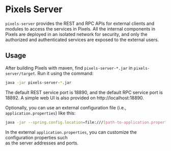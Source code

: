 # Pixels Server

`pixels-server` provides the REST and RPC APIs for external clients and modules to access the services in Pixels.
All the internal components in Pixels are deployed in an isolated network for security, and only the authorized 
and authenticated services are exposed to the external users.

## Usage

After building Pixels with maven, find `pixels-server-*.jar` in `pixels-server/target`.
Run it using the command:
```bash
java -jar pixels-server-*.jar
```
The default REST service port is 18890, and the default RPC service port is 18892.
A simple web UI is also provided on http://localhost:18890.

Optionally, you can use an external configuration file (i.e., `application.properties`) like this:
```bash
java -jar --spring.config.location=file:///[path-to-application.properties] pixels-server-*.jar
```
In the external `application.properties`, you can customize the configuration properties such  
as the server addresses and ports.